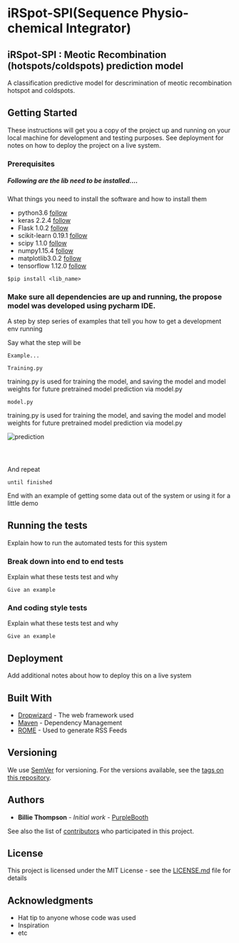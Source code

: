 # iRSpot-SPI(Sequence Physio-chemical Integrator)
## iRSpot-SPI : Meotic Recombination (hotspots/coldspots) prediction model

A classification predictive model for descrimination of meotic recombination hotspot and coldspots.
## Getting Started
These instructions will get you a copy of the project up and running on your local machine for development and testing purposes. See deployment for notes on how to deploy the project on a live system.

### Prerequisites
#####  Following are the lib need to be installed....
What things you need to install the software and how to install them
- python3.6  [follow](https://www.python.org/downloads/release/python-367/)
- keras 2.2.4 [follow](https://keras.io/)
- Flask 1.0.2 [follow](http://flask.pocoo.org/docs/0.12/installation/)
- scikit-learn 0.19.1 [follow](https://scikit-learn.org/stable/install.html)
- scipy 1.1.0 [follow](https://scipy.org/install.html)
- numpy1.15.4 [follow](https://docs.scipy.org/doc/numpy/user/install.html)
- matplotlib3.0.2 [follow](https://matplotlib.org/users/installing.html#building-on-windows/)
- tensorflow 1.12.0 [follow](https://www.tensorflow.org/hub/installation)

```
$pip install <lib_name>
```

### Make sure all dependencies are up and running, the propose model was developed using pycharm IDE.

A step by step series of examples that tell you how to get a development env running

Say what the step will be

```
Example...
```

```
Training.py
```
training.py is used for training the model, and saving the model and model weights for future pretrained model prediction via model.py



```
model.py
```
training.py is used for training the model, and saving the model and model weights for future pretrained model prediction via model.py

![prediction](https://user-images.githubusercontent.com/29139858/48424825-7941bb00-e79e-11e8-9567-45e386d02c3d.JPG)
```



```
And repeat

```
until finished
```

End with an example of getting some data out of the system or using it for a little demo

## Running the tests

Explain how to run the automated tests for this system

### Break down into end to end tests

Explain what these tests test and why

```
Give an example
```

### And coding style tests

Explain what these tests test and why

```
Give an example
```

## Deployment

Add additional notes about how to deploy this on a live system

## Built With

* [Dropwizard](http://www.dropwizard.io/1.0.2/docs/) - The web framework used
* [Maven](https://maven.apache.org/) - Dependency Management
* [ROME](https://rometools.github.io/rome/) - Used to generate RSS Feeds

## Versioning

We use [SemVer](http://semver.org/) for versioning. For the versions available, see the [tags on this repository](https://github.com/your/project/tags). 

## Authors

* **Billie Thompson** - *Initial work* - [PurpleBooth](https://github.com/PurpleBooth)

See also the list of [contributors](https://github.com/your/project/contributors) who participated in this project.

## License

This project is licensed under the MIT License - see the [LICENSE.md](LICENSE.md) file for details

## Acknowledgments

* Hat tip to anyone whose code was used
* Inspiration
* etc
